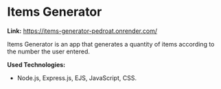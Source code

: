 # Items Generator

**Link:** https://items-generator-pedroat.onrender.com/

Items Generator is an app that generates a quantity of items according to the number the user entered.

**Used Technologies:**
* Node.js, Express.js, EJS, JavaScript, CSS.
